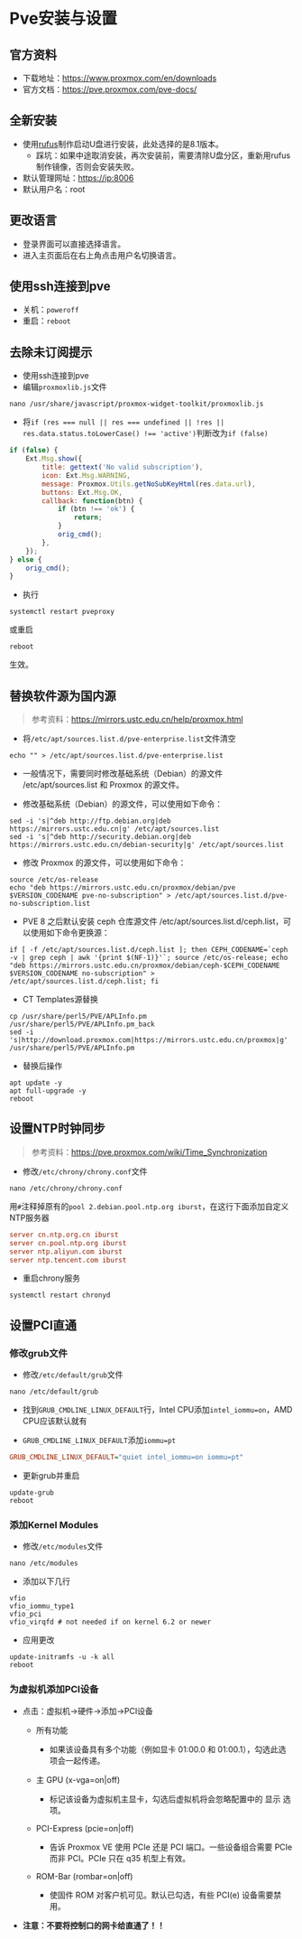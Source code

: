 # Pve安装与设置

## 官方资料

+ 下载地址：<https://www.proxmox.com/en/downloads>
+ 官方文档：<https://pve.proxmox.com/pve-docs/>

## 全新安装

+ 使用[rufus](https://rufus.ie)制作启动U盘进行安装，此处选择的是8.1版本。
  + 踩坑：如果中途取消安装，再次安装前，需要清除U盘分区，重新用rufus制作镜像，否则会安装失败。
+ 默认管理网址：<https://ip:8006>
+ 默认用户名：root

## 更改语言

+ 登录界面可以直接选择语言。
+ 进入主页面后在右上角点击用户名切换语言。

## 使用ssh连接到pve

+ 关机：```poweroff```
+ 重启：```reboot```

## 去除未订阅提示

+ 使用ssh连接到pve
+ 编辑```proxmoxlib.js```文件

```shell
nano /usr/share/javascript/proxmox-widget-toolkit/proxmoxlib.js
```

+ 将```if (res === null || res === undefined || !res || res.data.status.toLowerCase() !== 'active')```判断改为```if (false)```

```js
if (false) {
    Ext.Msg.show({
        title: gettext('No valid subscription'),
        icon: Ext.Msg.WARNING,
        message: Proxmox.Utils.getNoSubKeyHtml(res.data.url),
        buttons: Ext.Msg.OK,
        callback: function(btn) {
            if (btn !== 'ok') {
                return;
            }
            orig_cmd();
        },
    });
} else {
    orig_cmd();
}
```

+ 执行

```shell
systemctl restart pveproxy
```

或重启

```shell
reboot
```

生效。

## 替换软件源为国内源

> 参考资料：<https://mirrors.ustc.edu.cn/help/proxmox.html>

+ 将```/etc/apt/sources.list.d/pve-enterprise.list```文件清空

```shell
echo "" > /etc/apt/sources.list.d/pve-enterprise.list
```

+ 一般情况下，需要同时修改基础系统（Debian）的源文件 /etc/apt/sources.list 和 Proxmox 的源文件。

+ 修改基础系统（Debian）的源文件，可以使用如下命令：

```shell
sed -i 's|^deb http://ftp.debian.org|deb https://mirrors.ustc.edu.cn|g' /etc/apt/sources.list
sed -i 's|^deb http://security.debian.org|deb https://mirrors.ustc.edu.cn/debian-security|g' /etc/apt/sources.list
```

+ 修改 Proxmox 的源文件，可以使用如下命令：

```shell
source /etc/os-release
echo "deb https://mirrors.ustc.edu.cn/proxmox/debian/pve $VERSION_CODENAME pve-no-subscription" > /etc/apt/sources.list.d/pve-no-subscription.list
```

+ PVE 8 之后默认安装 ceph 仓库源文件 /etc/apt/sources.list.d/ceph.list，可以使用如下命令更换源：

```shell
if [ -f /etc/apt/sources.list.d/ceph.list ]; then CEPH_CODENAME=`ceph -v | grep ceph | awk '{print $(NF-1)}'`; source /etc/os-release; echo "deb https://mirrors.ustc.edu.cn/proxmox/debian/ceph-$CEPH_CODENAME $VERSION_CODENAME no-subscription" > /etc/apt/sources.list.d/ceph.list; fi
```

+ CT Templates源替换

```shell
cp /usr/share/perl5/PVE/APLInfo.pm /usr/share/perl5/PVE/APLInfo.pm_back
sed -i 's|http://download.proxmox.com|https://mirrors.ustc.edu.cn/proxmox|g' /usr/share/perl5/PVE/APLInfo.pm
```

+ 替换后操作

```shell
apt update -y
apt full-upgrade -y
reboot
```

## 设置NTP时钟同步

> 参考资料：<https://pve.proxmox.com/wiki/Time_Synchronization>

+ 修改```/etc/chrony/chrony.conf```文件

```shell
nano /etc/chrony/chrony.conf
```

用```#```注释掉原有的```pool 2.debian.pool.ntp.org iburst```，在这行下面添加自定义NTP服务器

```conf
server cn.ntp.org.cn iburst
server cn.pool.ntp.org iburst
server ntp.aliyun.com iburst
server ntp.tencent.com iburst
```

+ 重启chrony服务

```shell
systemctl restart chronyd
```

## 设置PCI直通

### 修改grub文件

+ 修改```/etc/default/grub```文件

```shell
nano /etc/default/grub
```

+ 找到```GRUB_CMDLINE_LINUX_DEFAULT```行，Intel CPU添加```intel_iommu=on```，AMD CPU应该默认就有

+ ```GRUB_CMDLINE_LINUX_DEFAULT```添加```iommu=pt```

```ini
GRUB_CMDLINE_LINUX_DEFAULT="quiet intel_iommu=on iommu=pt"
```

+ 更新grub并重启

```shell
update-grub
reboot
```

### 添加Kernel Modules

+ 修改```/etc/modules```文件

```shell
nano /etc/modules
```

+ 添加以下几行

```shell
vfio
vfio_iommu_type1
vfio_pci
vfio_virqfd # not needed if on kernel 6.2 or newer
```

+ 应用更改

```shell
update-initramfs -u -k all
reboot
```

### 为虚拟机添加PCI设备

+ 点击：虚拟机->硬件->添加->PCI设备
  + 所有功能
    + 如果该设备具有多个功能（例如显卡 01:00.0 和 01:00.1），勾选此选项会一起传递。

  + 主 GPU (x-vga=on|off)
    + 标记该设备为虚拟机主显卡，勾选后虚拟机将会忽略配置中的 显示 选项。

  + PCI-Express (pcie=on|off)
    + 告诉 Proxmox VE 使用 PCIe 还是 PCI 端口。一些设备组合需要 PCIe 而非 PCI。PCIe 只在 q35 机型上有效。

  + ROM-Bar (rombar=on|off)
    + 使固件 ROM 对客户机可见。默认已勾选，有些 PCI(e) 设备需要禁用。

+ **注意：不要将控制口的网卡给直通了！！**
